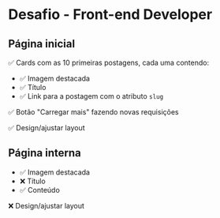 # Desafio - Front-end Developer

## Página inicial

✅ Cards com as 10 primeiras postagens, cada uma contendo:
- ✅ Imagem destacada
- ✅ Título
- ✅ Link para a postagem com o atributo `slug`

✅ Botão "Carregar mais" fazendo novas requisições

✅ Design/ajustar layout


## Página interna

- ✅ Imagem destacada
- ❌ Título
- ✅ Conteúdo

❌ Design/ajustar layout